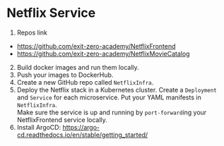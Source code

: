 # Netflix Service 

1. Repos link

- https://github.com/exit-zero-academy/NetflixFrontend
- https://github.com/exit-zero-academy/NetflixMovieCatalog

2. Build docker images and run them locally.
3. Push your images to DockerHub.
4. Create a new GitHub repo called `NetflixInfra`.
5. Deploy the Netflix stack in a Kubernetes cluster. Create a `Deployment` and `Service` for each microservice. Put your YAML manifests in `NetflixInfra`.  
   Make sure the service is up and running by `port-forward`ing your NetflixFrontend service locally. 
6. Install ArgoCD: https://argo-cd.readthedocs.io/en/stable/getting_started/


